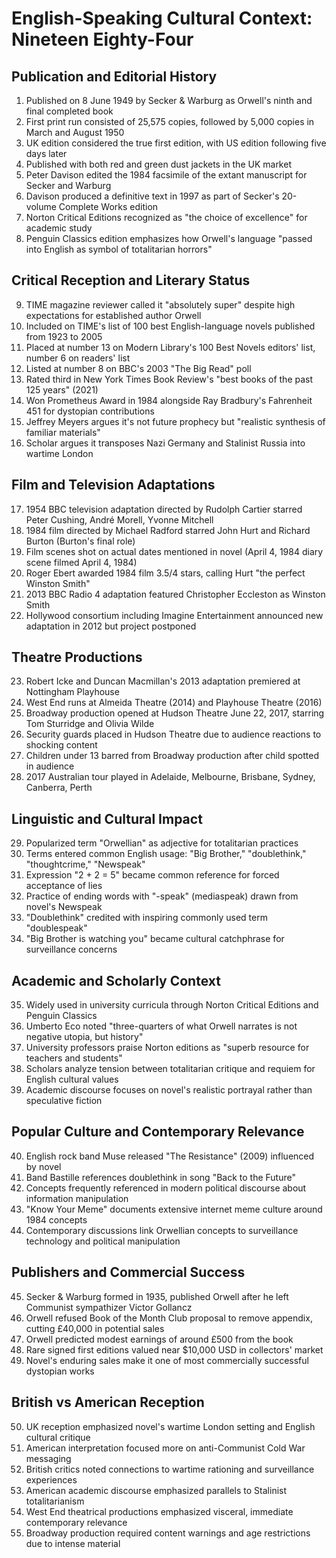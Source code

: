 # English-Speaking Cultural Context: Nineteen Eighty-Four

## Publication and Editorial History

1. Published on 8 June 1949 by Secker & Warburg as Orwell's ninth and final completed book
2. First print run consisted of 25,575 copies, followed by 5,000 copies in March and August 1950
3. UK edition considered the true first edition, with US edition following five days later
4. Published with both red and green dust jackets in the UK market
5. Peter Davison edited the 1984 facsimile of the extant manuscript for Secker and Warburg
6. Davison produced a definitive text in 1997 as part of Secker's 20-volume Complete Works edition
7. Norton Critical Editions recognized as "the choice of excellence" for academic study
8. Penguin Classics edition emphasizes how Orwell's language "passed into English as symbol of totalitarian horrors"

## Critical Reception and Literary Status

9. TIME magazine reviewer called it "absolutely super" despite high expectations for established author Orwell
10. Included on TIME's list of 100 best English-language novels published from 1923 to 2005
11. Placed at number 13 on Modern Library's 100 Best Novels editors' list, number 6 on readers' list
12. Listed at number 8 on BBC's 2003 "The Big Read" poll
13. Rated third in New York Times Book Review's "best books of the past 125 years" (2021)
14. Won Prometheus Award in 1984 alongside Ray Bradbury's Fahrenheit 451 for dystopian contributions
15. Jeffrey Meyers argues it's not future prophecy but "realistic synthesis of familiar materials"
16. Scholar argues it transposes Nazi Germany and Stalinist Russia into wartime London

## Film and Television Adaptations

17. 1954 BBC television adaptation directed by Rudolph Cartier starred Peter Cushing, André Morell, Yvonne Mitchell
18. 1984 film directed by Michael Radford starred John Hurt and Richard Burton (Burton's final role)
19. Film scenes shot on actual dates mentioned in novel (April 4, 1984 diary scene filmed April 4, 1984)
20. Roger Ebert awarded 1984 film 3.5/4 stars, calling Hurt "the perfect Winston Smith"
21. 2013 BBC Radio 4 adaptation featured Christopher Eccleston as Winston Smith
22. Hollywood consortium including Imagine Entertainment announced new adaptation in 2012 but project postponed

## Theatre Productions

23. Robert Icke and Duncan Macmillan's 2013 adaptation premiered at Nottingham Playhouse
24. West End runs at Almeida Theatre (2014) and Playhouse Theatre (2016)
25. Broadway production opened at Hudson Theatre June 22, 2017, starring Tom Sturridge and Olivia Wilde
26. Security guards placed in Hudson Theatre due to audience reactions to shocking content
27. Children under 13 barred from Broadway production after child spotted in audience
28. 2017 Australian tour played in Adelaide, Melbourne, Brisbane, Sydney, Canberra, Perth

## Linguistic and Cultural Impact

29. Popularized term "Orwellian" as adjective for totalitarian practices
30. Terms entered common English usage: "Big Brother," "doublethink," "thoughtcrime," "Newspeak"
31. Expression "2 + 2 = 5" became common reference for forced acceptance of lies
32. Practice of ending words with "-speak" (mediaspeak) drawn from novel's Newspeak
33. "Doublethink" credited with inspiring commonly used term "doublespeak"
34. "Big Brother is watching you" became cultural catchphrase for surveillance concerns

## Academic and Scholarly Context

35. Widely used in university curricula through Norton Critical Editions and Penguin Classics
36. Umberto Eco noted "three-quarters of what Orwell narrates is not negative utopia, but history"
37. University professors praise Norton editions as "superb resource for teachers and students"
38. Scholars analyze tension between totalitarian critique and requiem for English cultural values
39. Academic discourse focuses on novel's realistic portrayal rather than speculative fiction

## Popular Culture and Contemporary Relevance

40. English rock band Muse released "The Resistance" (2009) influenced by novel
41. Band Bastille references doublethink in song "Back to the Future"
42. Concepts frequently referenced in modern political discourse about information manipulation
43. "Know Your Meme" documents extensive internet meme culture around 1984 concepts
44. Contemporary discussions link Orwellian concepts to surveillance technology and political manipulation

## Publishers and Commercial Success

45. Secker & Warburg formed in 1935, published Orwell after he left Communist sympathizer Victor Gollancz
46. Orwell refused Book of the Month Club proposal to remove appendix, cutting £40,000 in potential sales
47. Orwell predicted modest earnings of around £500 from the book
48. Rare signed first editions valued near $10,000 USD in collectors' market
49. Novel's enduring sales make it one of most commercially successful dystopian works

## British vs American Reception

50. UK reception emphasized novel's wartime London setting and English cultural critique
51. American interpretation focused more on anti-Communist Cold War messaging
52. British critics noted connections to wartime rationing and surveillance experiences
53. American academic discourse emphasized parallels to Stalinist totalitarianism
54. West End theatrical productions emphasized visceral, immediate contemporary relevance
55. Broadway production required content warnings and age restrictions due to intense material